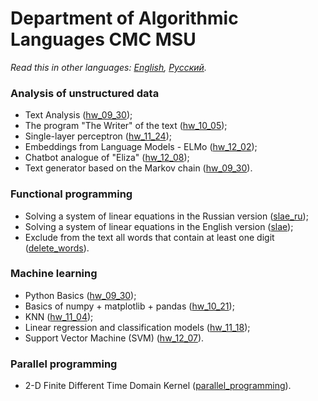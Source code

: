 # Department of Algorithmic Languages CMC MSU

*Read this in other languages: [English](README.md), [Русский](README.ru.md).*

### Analysis of unstructured data
- Text Analysis ([hw_09_30](./analysis_of_unstructured_data/hw_09_30));
- The program "The Writer" of the text ([hw_10_05](./analysis_of_unstructured_data/hw_10_05));
- Single-layer perceptron ([hw_11_24](./analysis_of_unstructured_data/hw_11_24));
- Embeddings from Language Models - ELMo ([hw_12_02](./analysis_of_unstructured_data/hw_12_02));
- Chatbot analogue of "Eliza" ([hw_12_08](./analysis_of_unstructured_data/hw_12_08));
- Text generator based on the Markov chain ([hw_09_30](./analysis_of_unstructured_data/hw_09_30)).

### Functional programming
- Solving a system of linear equations in the Russian version ([slae_ru](./functional_programming/slae_ru.ref));
- Solving a system of linear equations in the English version ([slae](./functional_programming/slae.ref));
- Exclude from the text all words that contain at least one digit ([delete_words](./functional_programming/delete_words.ref)).

### Machine learning
- Python Basics ([hw_09_30](./machine_learning/hw_09_30));
- Basics of numpy + matplotlib + pandas ([hw_10_21](./machine_learning/hw_10_21));
- KNN ([hw_11_04](./machine_learning/hw_11_04));
- Linear regression and classification models ([hw_11_18](./machine_learning/hw_11_18));
- Support Vector Machine (SVM) ([hw_12_07](./machine_learning/hw_12_07)).

### Parallel programming
- 2-D Finite Different Time Domain Kernel ([parallel_programming](./parallel_programming)).
